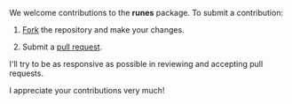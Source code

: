 We welcome contributions to the **runes** package. To submit a contribution:

1.  [Fork](https://github.com/tallguyjenks/runes/fork) the repository and make your changes.

2.  Submit a [pull request](https://help.github.com/articles/using-pull-requests).

I'll try to be as responsive as possible in reviewing and accepting pull requests. 

I appreciate your contributions very much!
